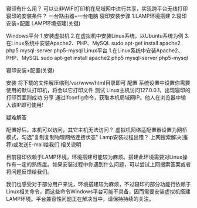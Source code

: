 
寝印有什么用？
可以让非WIFI打印机在局域网中进行共享，实现跨平台无线打印
寝印的安装条件？
一台路由器+一台电脑
寝印安装步骤
1.LAMP环境搭建 2.寝印安装+配置
LAMP环境搭建(关键)

Windows平台 
1.安装虚拟机 
2.在虚拟机中安装Linux系统，以Ubuntu系统为例 
3.在Linux系统中安装Apache2、PHP、MySQL 
sudo apt-get install apache2 php5 mysql-server php5-mysql 
Linux平台 
1.在Linux系统中安装Apache2、PHP、MySQL 
sudo apt-get install apache2 php5 mysql-server php5-mysql 

寝印安装+配置(关键)

安装 
将下载的文件解压缩到/var/www/html目录即可 
配置 
系统设置中设置你需要使用的默认打印机，将会以它打印文件 
测试 
Linux主机访问127.0.0.1，出现寝印的打印页面则成功 
分享 
通过ifconfig命令，获取本机局域网IP。他人在浏览器中输入该IP即可使用! 

疑难解答

配置好后，本机可以访问，其它主机无法访问？ 
虚拟机网络适配置器设置为网桥模式，勾选"复制复制物理网络连接状态" 
Lamp安装过程出错？ 
上网搜索解决(推荐)或发送E-mail给我们 
相关说明

  目前寝印依赖于LAMP环境，环境搭建可能较为麻烦。搭建此环境需要对Linux操作有一定的熟练度。如果安装过程中你遇到什么问题，可以尝试上网搜索答案或者将问题反馈给我们。 

  我们也感受对于部分用户来说，环境搭建较为麻烦，不过寝印的部分功能行依赖于Linux相关命令，而这些命令Windows平台可能不具备，因而需要安装虚拟机搭建LAMP环境。平台兼容性问题正在解决当中，请保持持续的关注。
